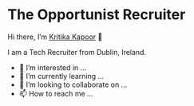 # The Opportunist Recruiter
Hi there, I’m [Kritika Kapoor](https://www.linkedin.com/in/kritika-kapoor-84a37653/) 👋

I am a Tech Recruiter from Dublin, Ireland.
- 👀 I’m interested in ...
- 🌱 I’m currently learning ...
- 💞️ I’m looking to collaborate on ...
- 📫 How to reach me ...

<!---
Charmy2390/Charmy2390 is a ✨ special ✨ repository because its `README.md` (this file) appears on your GitHub profile.
You can click the Preview link to take a look at your changes.
--->
